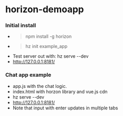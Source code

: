 # horizon-demoapp

### Initial install

* >npm install -g horizon
* >hz init example_app
* Test server out with: hz serve --dev
* http://127.0.0.1:8181/

### Chat app example

* app.js with the chat logic.
* index.html with horzon library and vue.js cdn
* hz serve --dev
* http://127.0.0.1:8181/
* Note that input with enter updates in multiple tabs
